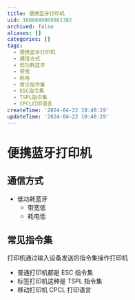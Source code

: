 ```yaml
---
title: 便携蓝牙打印机
uid: 1688849860861382
archived: false
aliases: []
categories: []
tags:
  - 便携蓝牙打印机
  - 通信方式
  - 低功耗蓝牙
  - 带宽
  - 耗电
  - 常见指令集
  - ESC指令集
  - TSPL指令集
  - CPCL打印语言
createTime: '2024-04-22 10:48:19'
updateTime: '2024-04-22 10:48:19'
---
```


# 便携蓝牙打印机

## 通信方式

- 低功耗蓝牙
  - 带宽低
  - 耗电低

## 常见指令集

打印机通过输入设备发送的指令集操作打印机

- 普通打印机都是 ESC 指令集
- 标签打印机这种是 TSPL 指令集
- 移动打印机 CPCL 打印语言
